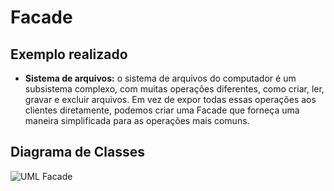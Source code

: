 # Facade

## Exemplo realizado
- <b>Sistema de arquivos:</b> o sistema de arquivos do computador é um subsistema complexo, com muitas operações diferentes, como criar, ler, gravar e excluir arquivos. Em vez de expor todas essas operações aos clientes diretamente, podemos criar uma Facade que forneça uma maneira simplificada para as operações mais comuns.

## Diagrama de Classes
![UML Facade]()

